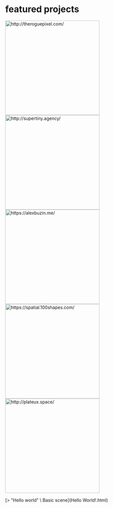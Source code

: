 # featured projects

<div class="featured">

<a href="http://theroguepixel.com/">
  <img src="images/showcase/roguepixel.jpg" alt="http://theroguepixel.com/" width="300" />
</a>

<a href="http://supertiny.agency/">
  <img src="images/showcase/supertiny.jpg" alt="http://supertiny.agency/" width="300" />
</a>

<a href="https://alexbuzin.me/">
  <img src="images/showcase/alexbuzinme.jpg" alt="https://alexbuzin.me/" width="300" />
</a>

<a href="https://spatial.100shapes.com/">
  <img src="images/showcase/spatial.jpg" alt="https://spatial.100shapes.com/" width="300" />
</a>

<a href="http://plateux.space/">
  <img src="images/showcase/plateux.jpg" alt="http://plateux.space/" width="300" />
</a>

</div>

[> "Hello world" \ Basic scene](Hello World!.html)
